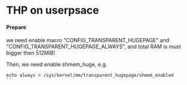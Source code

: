 THP on userpsace
===============================

#### Prepare

we need enable macro "CONFIG_TRANSPARENT_HUGEPAGE" and "CONFIG_TRANSPARENT_HUGEPAGE_ALWAYS", and total RAM is must bigger then 512MiB!

Then, we need enable shmem_huge, e.g.

```
echo always > /sys/kernel/mm/transparent_hugepage/shmem_enabled
``
